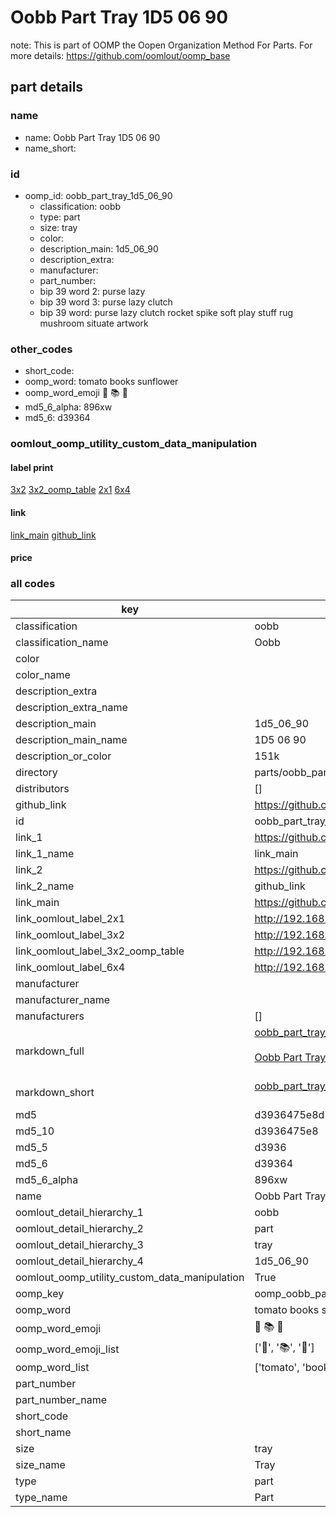 # Oobb Part Tray 1D5 06 90  

note: This is part of OOMP the Oopen Organization Method For Parts. For more details: https://github.com/oomlout/oomp_base

##  part details





### name
* name: Oobb Part Tray 1D5 06 90
* name_short: 
### id
* oomp_id: oobb_part_tray_1d5_06_90
  * classification: oobb
  * type: part
  * size: tray
  * color: 
  * description_main: 1d5_06_90
  * description_extra: 
  * manufacturer: 
  * part_number: 
  * bip 39 word 2: purse lazy
  * bip 39 word 3: purse lazy clutch
  * bip 39 word: purse lazy clutch rocket spike soft play stuff rug mushroom situate artwork

### other_codes
* short_code: 
* oomp_word: tomato books sunflower
* oomp_word_emoji :tomato: :books: :sunflower:
* md5_6_alpha: 896xw
* md5_6: d39364






### oomlout_oomp_utility_custom_data_manipulation
#### label print
[3x2](http://192.168.1.245:1112/?label=oomp%20896xw)
[3x2_oomp_table](http://192.168.1.107:1112/?label=oomp%20896xw)
[2x1](http://192.168.1.242:1112/?label=oomp%20896xw)
[6x4](http://192.168.1.55:1112/?label=oomp%20896xw)    

#### link

[link_main](https://github.com/oomlout/oomlout_oomp_current_version_messy/tree/main/parts/oobb_part_tray_1d5_06_90) [github_link](https://github.com/oomlout/oomlout_oomp_part_src/tree/main/parts/oobb_part_tray_1d5_06_90)                             

#### price







### all codes 
| key | value |  
| --- | --- |  
| classification | oobb |  
| classification_name | Oobb |  
| color |  |  
| color_name |  |  
| description_extra |  |  
| description_extra_name |  |  
| description_main | 1d5_06_90 |  
| description_main_name | 1D5 06 90 |  
| description_or_color | 151k |  
| directory | parts/oobb_part_tray_1d5_06_90 |  
| distributors | [] |  
| github_link | https://github.com/oomlout/oomlout_oomp_part_src/tree/main/parts/oobb_part_tray_1d5_06_90 |  
| id | oobb_part_tray_1d5_06_90 |  
| link_1 | https://github.com/oomlout/oomlout_oomp_current_version_messy/tree/main/parts/oobb_part_tray_1d5_06_90 |  
| link_1_name | link_main |  
| link_2 | https://github.com/oomlout/oomlout_oomp_part_src/tree/main/parts/oobb_part_tray_1d5_06_90 |  
| link_2_name | github_link |  
| link_main | https://github.com/oomlout/oomlout_oomp_current_version_messy/tree/main/parts/oobb_part_tray_1d5_06_90 |  
| link_oomlout_label_2x1 | http://192.168.1.242:1112/?label=oomp%20896xw |  
| link_oomlout_label_3x2 | http://192.168.1.245:1112/?label=oomp%20896xw |  
| link_oomlout_label_3x2_oomp_table | http://192.168.1.107:1112/?label=oomp%20896xw |  
| link_oomlout_label_6x4 | http://192.168.1.55:1112/?label=oomp%20896xw |  
| manufacturer |  |  
| manufacturer_name |  |  
| manufacturers | [] |  
| markdown_full | [oobb_part_tray_1d5_06_90](https://github.com/oomlout/oomlout_oomp_current_version_messy/tree/main/parts/oobb_part_tray_1d5_06_90)<br>[](https://github.com/oomlout/oomlout_oomp_current_version_messy/tree/main/parts/oobb_part_tray_1d5_06_90)<br>[Oobb Part Tray 1D5 06 90](https://github.com/oomlout/oomlout_oomp_current_version_messy/tree/main/parts/oobb_part_tray_1d5_06_90)<br><br> |  
| markdown_short | [oobb_part_tray_1d5_06_90](https://github.com/oomlout/oomlout_oomp_current_version_messy/tree/main/parts/oobb_part_tray_1d5_06_90)<br><br> |  
| md5 | d3936475e8d794cb3968ebb6591f9d74 |  
| md5_10 | d3936475e8 |  
| md5_5 | d3936 |  
| md5_6 | d39364 |  
| md5_6_alpha | 896xw |  
| name | Oobb Part Tray 1D5 06 90 |  
| oomlout_detail_hierarchy_1 | oobb |  
| oomlout_detail_hierarchy_2 | part |  
| oomlout_detail_hierarchy_3 | tray |  
| oomlout_detail_hierarchy_4 | 1d5_06_90 |  
| oomlout_oomp_utility_custom_data_manipulation | True |  
| oomp_key | oomp_oobb_part_tray_1d5_06_90 |  
| oomp_word | tomato books sunflower |  
| oomp_word_emoji | :tomato: :books: :sunflower: |  
| oomp_word_emoji_list | [':tomato:', ':books:', ':sunflower:'] |  
| oomp_word_list | ['tomato', 'books', 'sunflower'] |  
| part_number |  |  
| part_number_name |  |  
| short_code |  |  
| short_name |  |  
| size | tray |  
| size_name | Tray |  
| type | part |  
| type_name | Part |  
